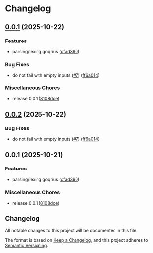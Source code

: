 # Changelog

## [0.0.1](https://github.com/golaxo/goqrius/compare/v0.0.2...v0.0.1) (2025-10-22)


### Features

* parsing/lexing goqrius ([cfad390](https://github.com/golaxo/goqrius/commit/cfad390a136b3f3281b3d382969e1bb8f47a2560))


### Bug Fixes

* do not fail with empty inputs ([#7](https://github.com/golaxo/goqrius/issues/7)) ([ff6a014](https://github.com/golaxo/goqrius/commit/ff6a014b5b94300c9827dd2a5c5d9e0389db150e))


### Miscellaneous Chores

* release 0.0.1 ([8108dce](https://github.com/golaxo/goqrius/commit/8108dceddabf0a0b62102282099309a3c7795a0a))

## [0.0.2](https://github.com/golaxo/goqrius/compare/v0.0.1...v0.0.2) (2025-10-22)


### Bug Fixes

* do not fail with empty inputs ([#7](https://github.com/golaxo/goqrius/issues/7)) ([ff6a014](https://github.com/golaxo/goqrius/commit/ff6a014b5b94300c9827dd2a5c5d9e0389db150e))

## 0.0.1 (2025-10-21)


### Features

* parsing/lexing goqrius ([cfad390](https://github.com/golaxo/goqrius/commit/cfad390a136b3f3281b3d382969e1bb8f47a2560))


### Miscellaneous Chores

* release 0.0.1 ([8108dce](https://github.com/golaxo/goqrius/commit/8108dceddabf0a0b62102282099309a3c7795a0a))

## Changelog

All notable changes to this project will be documented in this file.

The format is based on [Keep a Changelog](https://keepachangelog.com/en/1.1.0/),
and this project adheres to [Semantic Versioning](https://semver.org/spec/v2.0.0.html).
